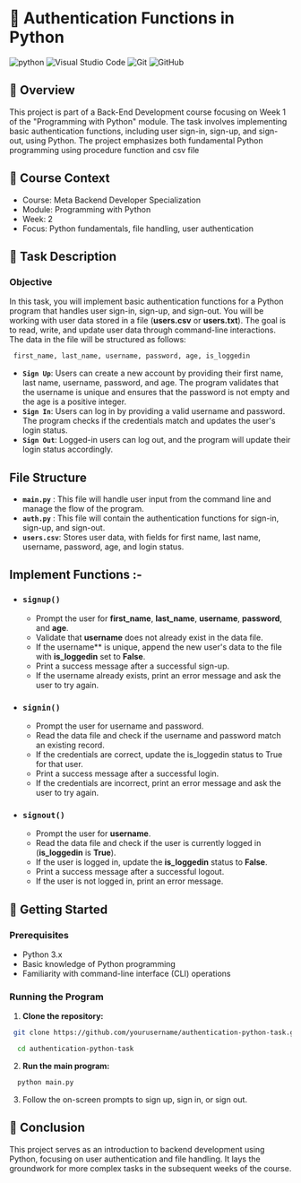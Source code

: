 # 🔐 Authentication Functions in Python 
![python](https://img.shields.io/badge/Python-3776AB.svg?style=for-the-badge&logo=Python&logoColor=white) 
![Visual Studio Code](https://img.shields.io/badge/Visual%20Studio%20Code-0078d7.svg?style=for-the-badge&logo=visual-studio-code&logoColor=white) 
![Git](https://img.shields.io/badge/git-%23F05033.svg?style=for-the-badge&logo=git&logoColor=white) 
![GitHub](https://img.shields.io/badge/GitHub-181717.svg?style=for-the-badge&logo=GitHub&logoColor=white)

## 🧾 **Overview**
This project is part of a Back-End Development course focusing on Week 1 of the "Programming with Python" module. The task involves implementing basic authentication functions, including user sign-in, sign-up, and sign-out, using Python. The project emphasizes both fundamental Python programming using procedure function and csv file 

## 📅 **Course Context**
- Course: Meta Backend Developer Specialization
- Module: Programming with Python
- Week: 2
- Focus: Python fundamentals, file handling, user authentication

## 📖 **Task Description**
### **Objective**

In this task, you will implement basic authentication functions for a Python program that handles user sign-in, sign-up, and sign-out. You will be working with user data stored in a file (**users.csv** or **users.txt**). The goal is to read, write, and update user data through command-line interactions. The data in the file will be structured as follows:
```sh
 first_name, last_name, username, password, age, is_loggedin
```
- **`Sign Up`**: Users can create a new account by providing their first name, last name, username, password, and age. The program validates that the username is unique and ensures that the password is not empty and the age is a positive integer.
- **`Sign In`**: Users can log in by providing a valid username and password. The program checks if the credentials match and updates the user's login status.
- **`Sign Out`**: Logged-in users can log out, and the program will update their login status accordingly.

## **File Structure**

- **`main.py`** : This file will handle user input from the command line and manage the flow of the program.
- **`auth.py`** : This file will contain the authentication functions for sign-in, sign-up, and sign-out.
- **`users.csv`**: Stores user data, with fields for first name, last name, username, password, age, and login status.

## **Implement Functions :-**
- ### **`signup()`**
  -  Prompt the user for **first_name**, **last_name**, **username**, **password**, and **age**.
  - Validate that **username** does not already exist in the data file.
  - If the username** is unique, append the new user's data to the file with **is_loggedin** set to **False**.
  - Print a success message after a successful sign-up.
  - If the username already exists, print an error message and ask the user to try again.

- ### **`signin()`**
  - Prompt the user for username and password.
  - Read the data file and check if the username and password match an existing record.
  - If the credentials are correct, update the is_loggedin status to True for that user.
  - Print a success message after a successful login.
  - If the credentials are incorrect, print an error message and ask the user to try again.

- ### **`signout()`**
  - Prompt the user for **username**.
  - Read the data file and check if the user is currently logged in (**is_loggedin** is **True**).
  - If the user is logged in, update the **is_loggedin** status to **False**.
  - Print a success message after a successful logout.
  - If the user is not logged in, print an error message.

## 📌 **Getting Started**
### Prerequisites
- Python 3.x
- Basic knowledge of Python programming
- Familiarity with command-line interface (CLI) operations

### Running the Program  
1. **Clone the repository:**
 ```sh
  git clone https://github.com/yourusername/authentication-python-task.git
```
```sh
  cd authentication-python-task
```
2. **Run the main program:**
```sh
  python main.py
```
3. Follow the on-screen prompts to sign up, sign in, or sign out.

## 🤝 **Conclusion**
This project serves as an introduction to backend development using Python, focusing on user authentication and file handling. It lays the groundwork for more complex tasks in the subsequent weeks of the course.

